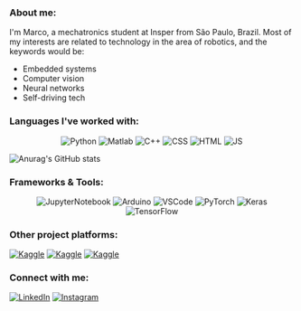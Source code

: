  
### About me:
I'm Marco, a mechatronics student at Insper from São Paulo, Brazil. Most of my interests are related to technology in the area of robotics, and the keywords would be: 
* Embedded systems
* Computer vision
* Neural networks
* Self-driving tech


### Languages I've worked with:
<p align="center">
  <img src="https://img.shields.io/badge/Python-3474a8?style=for-the-badge&logo=python&logoColor=white" alt="Python">
  <img src="https://img.shields.io/badge/MatLab-d6610d?style=for-the-badge&logo=MatLab&logoColor=white" alt="Matlab">
  <img src="https://img.shields.io/badge/C%2B%2B-00599C?style=for-the-badge&logo=c%2B%2B&logoColor=white" alt="C++">
  <img src="https://img.shields.io/badge/CSS-239120?&style=for-the-badge&logo=css3&logoColor=white" alt="CSS">
  <img src="https://img.shields.io/badge/HTML5-E34F26?style=for-the-badge&logo=html5&logoColor=white" alt="HTML">
  <img src="https://img.shields.io/badge/JavaScript-323330?style=for-the-badge&logo=javascript&logoColor=F7DF1E" alt="JS">
<p />
  
  
<p align="center">
<!-- [![Top Langs](https://github-readme-stats.vercel.app/api/top-langs/?username=marcotuliomrt&theme=dracula)](https://github.com/marcotuliomrt/github-readme-stats)
 -->
 
![Anurag's GitHub stats](https://github-readme-stats.vercel.app/api/top-langs/?username=marcotuliomrt&theme=radical)
<!-- ![Anurag's GitHub stats](https://github-readme-stats.vercel.app/api?username=marcotuliomrt&show_icons=true&theme=radical)
  -->
<p />


### Frameworks & Tools:
<p align="center">
 <img src="https://img.shields.io/badge/Jupyter-f47820?style=for-the-badge&logo=Jupyter&logoColor=white" alt="JupyterNotebook">
 <img src="https://img.shields.io/badge/Arduino-089494?style=for-the-badge&logo=Arduino&logoColor=white" alt="Arduino">
 <img src="https://img.shields.io/badge/VSCode-00599C?style=for-the-badge&logo=VisualStudioCode&logoColor=white" alt="VSCode">
 <img src="https://img.shields.io/badge/Pytorch-e84c2c?style=for-the-badge&logo=Pytorch&logoColor=white" alt="PyTorch">
 <img src="https://img.shields.io/badge/Keras-DD0031?style=for-the-badge&logo=Keras&logoColor=white" alt="Keras">
 <img src="https://img.shields.io/badge/TensorFlow-f87404?style=for-the-badge&logo=TensorFlow&logoColor=white" alt="TensorFlow">
 
  
### Other project platforms:
<a href="https://www.kaggle.com/marcotulioteixeira"><img src="https://img.shields.io/badge/Kaggle-FFFFFF?style=for-the-badge&logo=Kaggle&logoColor=0072b1" alt="Kaggle"></a>
<a href="https://os.mbed.com/users/marcotmrt/"><img src="https://img.shields.io/badge/ARM Mbed-406cb4?style=for-the-badge&logo=Mbed&logoColor=black" alt="Kaggle"></a>
<a href=""><img src="https://img.shields.io/badge/Keil studio-406cf4?style=for-the-badge&logo=KeilStudio&logoColor=black" alt="Kaggle"></a>



### Connect with me:
<a href="https://www.linkedin.com/in/marco-tulio-masselli-rainho-teixeira-86967721b/"><img src="https://img.shields.io/badge/LinkedIn-0072b1?style=for-the-badge&logo=LinkedIn&logoColor=white" alt="LinkedIn"></a>
<a href="https://www.instagram.com/marcomrt_/?hl=en"><img src="https://img.shields.io/badge/Instagram-0072b1?style=for-the-badge&logo=Instagram&logoColor=white" alt="Instagram"></a>
 
